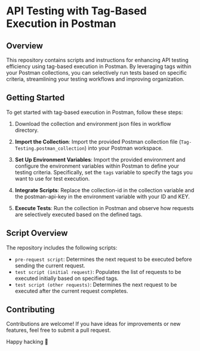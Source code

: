 # API Testing with Tag-Based Execution in Postman

## Overview
This repository contains scripts and instructions for enhancing API testing efficiency using tag-based execution in Postman. By leveraging tags within your Postman collections, you can selectively run tests based on specific criteria, streamlining your testing workflows and improving organization.

## Getting Started
To get started with tag-based execution in Postman, follow these steps:

1. Download the collection and environment json files in workflow directory.

2. **Import the Collection**: Import the provided Postman collection file (`Tag-Testing.postman_collection`) into your Postman workspace.

3. **Set Up Environment Variables**: Import the provided environment and configure the environment variables within Postman to define your testing criteria. Specifically, set the `tags` variable to specify the tags you want to use for test execution.

4. **Integrate Scripts**: Replace the collection-id in the collection variable and the postman-api-key in the environment variable with your ID and KEY.

5. **Execute Tests**: Run the collection in Postman and observe how requests are selectively executed based on the defined tags.

## Script Overview
The repository includes the following scripts:

- `pre-request script`: Determines the next request to be executed before sending the current request.
- `test script (initial request)`: Populates the list of requests to be executed initially based on specified tags.
- `test script (other requests)`: Determines the next request to be executed after the current request completes.

## Contributing
Contributions are welcome! If you have ideas for improvements or new features, feel free to submit a pull request.

Happy hacking 🎉

